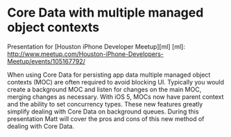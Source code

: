 Core Data with multiple managed object contexts
====================
Presentation for [Houston iPhone Developer Meetup][ml]
[ml]: http://www.meetup.com/Houston-iPhone-Developers-Meetup/events/105167792/

When using Core Data for persisting app data multiple managed object contexts (MOC) are often required to avoid blocking UI. Typically you would create a background MOC and listen for changes on the main MOC, merging changes as necessary. With iOS 5, MOCs now have parent context and the ability to set concurrency types. These new features greatly simplify dealing with Core Data on background queues. During this presentation Matt will cover the pros and cons of this new method of dealing with Core Data.



